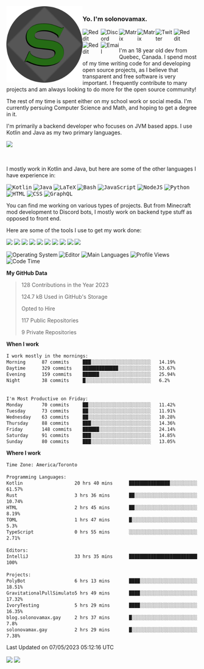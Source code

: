 <img align="left" alt="Avatar" width="200px" src="https://raw.githubusercontent.com/solonovamax/solonovamax/main/solonovamax-circle.png" />

### Yo. I'm solonovamax.

<a href="https://gitlab.com/solonovamax">
    <img align="left" alt="Reddit" width="48px" src="https://img.icons8.com/color/2x/gitlab.png">
</a>

<a href="https://discord.solonovamax.gay">
    <img align="left" alt="Discord" width="48px" src="https://img.icons8.com/color/2x/discord-logo.png">
</a>

<a href="https://matrix.to/#/@solonovamax:matrix.org?#gh-light-mode-only">
    <img align="left" alt="Matrix" width="48px" src="https://img.icons8.com/000000/material/2x/matrix-logo.png">
</a>
<a href="https://matrix.to/#/@solonovamax:matrix.org?#gh-dark-mode-only">
    <img align="left" alt="Matrix" width="48px" src="https://img.icons8.com/FFFFFF/material/2x/matrix-logo.png">
</a>

<a href="https://twitter.com/solonovamax">
    <img align="left" alt="Twitter" width="48px" src="https://img.icons8.com/color/2x/twitter.png">
</a>

<!-- <a href="https://twitch.tv/solonovamax">
    <img align="left" alt="Twitch" width="48px" src="https://img.icons8.com/color/2x/twitch.png">
</a> -->

<a href="https://reddit.com/u/solonovamax">
    <img align="left" alt="Reddit" width="48px" src="https://img.icons8.com/color/2x/reddit.png">
</a>

<a href="https://www.youtube.com/channel/UCTxCeyGu41WfEBT8mXpjHMA">
    <img align="left" alt="Reddit" width="48px" src="https://img.icons8.com/color/2x/youtube.png">
</a>

<a href="mailto:solonovamax@12oclockpoint.com">
    <img align="left" alt="Email" width="48px" src="https://img.icons8.com/fluency/2x/mail.png">
</a>

<!-- <a href="https://open.spotify.com/user/solonovamax">
    <img align="left" alt="Spotify" width="48px" src="https://img.icons8.com/color/2x/spotify.png">
</a> -->

<br/>
<br/>

I'm an 18 year old dev from Quebec, Canada.
I spend most of my time writing code for and developing open source projects, as I believe that transparent and free software is very important.
I frequently contribute to many projects and am always looking to do more for the open source community!

The rest of my time is spent either on my school work or social media. I'm currently persuing Computer Science and Math, and hoping to get a degree in it.

I'm primarily a backend developer who focuses on JVM based apps. I use Kotlin and Java as my two primary languages.


<a href="https://github.com/ryo-ma/github-profile-trophy"><img src="https://github-profile-trophy.vercel.app/?username=solonovamax&margin-w=15&row=1"/></a> 

<br/>

I mostly work in Kotlin and Java, but here are some of the other languages I have experience in:

<kbd><img height="32" alt="Kotlin" src="https://img.icons8.com/color/1x/kotlin.png"></kbd>
<kbd><img height="32" alt="Java" src="https://img.icons8.com/color/1x/java-coffee-cup-logo.png"></kbd>
<kbd><img height="32" alt="LaTeX" src="https://img.icons8.com/color/1x/latex.png"></kbd>
<kbd><img height="32" alt="Bash" src="https://img.icons8.com/color/1x/console.png"></kbd>
<kbd><img height="32" alt="JavaScript" src="https://img.icons8.com/color/1x/javascript.png"></kbd>
<kbd><img height="32" alt="NodeJS" src="https://img.icons8.com/color/1x/nodejs.png"></kbd>
<kbd><img height="32" alt="Python" src="https://img.icons8.com/color/1x/python.png"></kbd>
<kbd><img height="32" alt="HTML" src="https://img.icons8.com/color/1x/html-5.png"></kbd>
<kbd><img height="32" alt="CSS" src="https://img.icons8.com/color/1x/css3.png"></kbd>
<kbd><img height="32" alt="GraphQL" src="https://img.icons8.com/color/1x/graphql.png"></kbd>

You can find me working on various types of projects.
But from Minecraft mod development to Discord bots, I mostly work on backend type stuff as opposed to front end.

Here are some of the tools I use to get my work done:

<kbd><img height="32" src="https://img.icons8.com/color/2x/intellij-idea.png"></kbd>
<kbd><img height="32" src="https://img.icons8.com/color/2x/linux.png"></kbd>
<kbd><img height="32" src="https://img.icons8.com/fluent/2x/console.png"></kbd>
<kbd><img height="32" src="https://img.icons8.com/color/2x/open-source.png"></kbd>
<kbd><img height="32" src="https://img.icons8.com/color/2x/git.png"></kbd>
<kbd><img height="32" src="https://img.icons8.com/color/2x/docker.png"></kbd>
<kbd><img height="32" src="https://img.icons8.com/color/2x/mongodb.png"></kbd>
<kbd><img height="32" src="https://img.icons8.com/color/2x/nginx.png"></kbd>
<a href="?#gh-light-mode-only"><kbd><img height="32" src="https://img.icons8.com/metro/2x/mysql.png"></kbd></a>
<a href="?#gh-dark-mode-only"><kbd><img height="32" src="https://img.icons8.com/FFFFFF/metro/2x/mysql.png"></kbd></a>

![Operating System](https://img.shields.io/badge/OS-Arch%20Linux-informational?style=for-the-badge&logo=Arch%20Linux&logoColor=white&color=007ec6)
![Editor](https://img.shields.io/badge/Editor-IntelliJ%20Idea-informational?style=for-the-badge&logo=IntelliJ%20Idea&logoColor=white&color=007ec6)
![Main Languages](https://img.shields.io/badge/Main%20Languages-Java%20%26%20Kotlin-informational?style=for-the-badge&logo=Java&logoColor=white&color=007ec6)
![Profile Views](https://komarev.com/ghpvc/?username=solonovamax&color=blue&style=for-the-badge)
![Code Time](https://img.shields.io/endpoint?url=https://wakapi.dev/api/compat/shields/v1/solonovamax/interval:all_time&label=Code%20Time&style=for-the-badge&color=blue)

<!--START_SECTION:waka-->
**My GitHub Data**

> 128 Contributions in the Year 2023
> 
> 124.7 kB Used in GitHub's Storage
> 
> Opted to Hire
> 
> 117 Public Repositories
> 
> 9 Private Repositories
> 
**When I work** 

```text
I work mostly in the mornings: 
Morning      87 commits     ███░░░░░░░░░░░░░░░░░░░░░░   14.19% 
Daytime      329 commits    █████████████░░░░░░░░░░░░   53.67% 
Evening      159 commits    ██████░░░░░░░░░░░░░░░░░░░   25.94% 
Night        38 commits     █░░░░░░░░░░░░░░░░░░░░░░░░   6.2%


I'm Most Productive on Friday: 
Monday       70 commits     ██░░░░░░░░░░░░░░░░░░░░░░░   11.42% 
Tuesday      73 commits     ██░░░░░░░░░░░░░░░░░░░░░░░   11.91% 
Wednesday    63 commits     ██░░░░░░░░░░░░░░░░░░░░░░░   10.28% 
Thursday     88 commits     ███░░░░░░░░░░░░░░░░░░░░░░   14.36% 
Friday       148 commits    ██████░░░░░░░░░░░░░░░░░░░   24.14% 
Saturday     91 commits     ███░░░░░░░░░░░░░░░░░░░░░░   14.85% 
Sunday       80 commits     ███░░░░░░░░░░░░░░░░░░░░░░   13.05%

```


**Where I work** 

```text
Time Zone: America/Toronto

Programming Languages: 
Kotlin                   20 hrs 40 mins      ███████████████░░░░░░░░░░   61.57% 
Rust                     3 hrs 36 mins       ██░░░░░░░░░░░░░░░░░░░░░░░   10.74% 
HTML                     2 hrs 45 mins       ██░░░░░░░░░░░░░░░░░░░░░░░   8.19% 
TOML                     1 hrs 47 mins       █░░░░░░░░░░░░░░░░░░░░░░░░   5.3% 
TypeScript               0 hrs 55 mins       ░░░░░░░░░░░░░░░░░░░░░░░░░   2.71%

Editors: 
IntelliJ                 33 hrs 35 mins      █████████████████████████   100%

Projects: 
PolyBot                  6 hrs 13 mins       ████░░░░░░░░░░░░░░░░░░░░░   18.51% 
GravitationalPullSimulato5 hrs 49 mins       ████░░░░░░░░░░░░░░░░░░░░░   17.32% 
IvoryTesting             5 hrs 29 mins       ████░░░░░░░░░░░░░░░░░░░░░   16.35% 
blog.solonovamax.gay     2 hrs 37 mins       █░░░░░░░░░░░░░░░░░░░░░░░░   7.8% 
solonovamax.gay          2 hrs 29 mins       █░░░░░░░░░░░░░░░░░░░░░░░░   7.38%

```


 Last Updated on 07/05/2023 05:12:16 UTC
<!--END_SECTION:waka-->

<div style="white-space:nowrap;width:100%;position: relative;display: inline-block">
<img align="center" src="https://github-readme-stats.vercel.app/api?username=solonovamax&custom_title=solonovamax%27s%20Github%20Stats&langs_count=5&include_all_commits=true&count_private=true&show_icons=true&theme=github_dark"/>
<img align="center" src="https://github-readme-stats.vercel.app/api/wakatime?api_domain=wakapi.dev&username=solonovamax&range=last_30_days&custom_title=solonovamax%27s+Primary+Languages+%28Last+Month%29&langs_count=10&show_icons=true&theme=github_dark"/>
</div>
